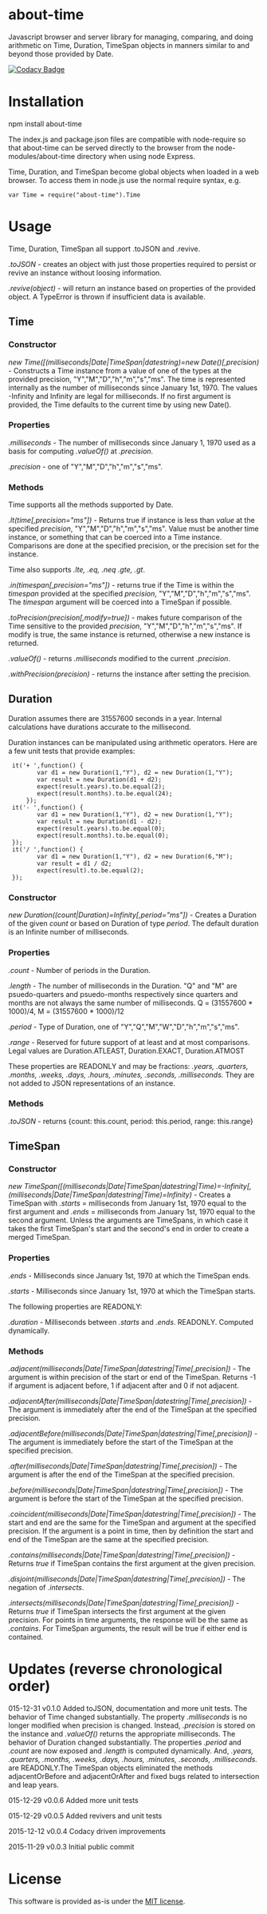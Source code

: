 # about-time
Javascript browser and server library for managing, comparing, and doing arithmetic on Time, Duration, TimeSpan objects in manners similar to and beyond those provided by Date.

[![Codacy Badge](https://api.codacy.com/project/badge/grade/44679d69e6a749d29cb67c75b2212951)](https://www.codacy.com/app/syblackwell/about-time)

# Installation

npm install about-time

The index.js and package.json files are compatible with node-require so that about-time can be served directly to the browser from the node-modules/about-time directory when using node Express.

Time, Duration, and TimeSpan become global objects when loaded in a web browser. To access them in node.js use the normal require syntax, e.g.

```
var Time = require("about-time").Time
```

# Usage

Time, Duration, TimeSpan all support .toJSON and .revive.

*.toJSON* - creates an object with just those properties required to persist or revive an instance without loosing information.

*.revive(object)* - will return an instance based on properties of the provided object. A TypeError is thrown if insufficient data is available.


## Time

### Constructor

*new Time([(milliseconds|Date|TimeSpan|datestring)=new Date()[,precision)* - Constructs a Time instance from a value of one of the types at the provided precision, "Y","M","D","h","m","s","ms". The time is represented internally as the number of milliseconds since January 1st, 1970. The values -Infinity and Infinity are legal for milliseconds. If no first argument is provided, the Time defaults to the current time by using new Date().

### Properties

*.milliseconds* - The number of milliseconds since January 1, 1970 used as a basis for computing *.valueOf()* at *.precision*.

*.precision* - one of "Y","M","D","h","m","s","ms".

### Methods

Time supports all the methods supported by Date.

*.lt(time[,precision="ms"])* - Returns true if instance is less than *value* at the specified *precision*, "Y","M","D","h","m","s","ms". Value must be another time instance, or something that can be coerced into a Time instance. Comparisons are done at the specified precision, or the precision set for the instance.

Time also supports *.lte, .eq, .neq .gte, .gt*.

*.in(timespan[,precision="ms"])* - returns true if the Time is within the  *timespan* provided at the specified *precision*, "Y","M","D","h","m","s","ms". The *timespan* argument will be coerced into a TimeSpan if possible.

*.toPrecision(precision[,modify=true])* - makes future comparison of the Time sensitive to the provided *precision*, "Y","M","D","h","m","s","ms". If modify is true, the same instance is returned, otherwise a new instance is returned.

*.valueOf()* - returns *.milliseconds* modified to the current *.precision*.

*.withPrecision(precision)* - returns the instance after setting the precision.


## Duration

Duration assumes there are 31557600 seconds in a year. Internal calculations have durations accurate to the millisecond.

Duration instances can be manipulated using arithmetic operators. Here are a few unit tests that provide examples:

```
 it('+ ',function() {
		var d1 = new Duration(1,"Y"), d2 = new Duration(1,"Y");
		var result = new Duration(d1 + d2);
		expect(result.years).to.be.equal(2);
		expect(result.months).to.be.equal(24);
	 });
 it('- ',function() {
		var d1 = new Duration(1,"Y"), d2 = new Duration(1,"Y");
		var result = new Duration(d1 - d2);
		expect(result.years).to.be.equal(0);
		expect(result.months).to.be.equal(0);
 });
 it('/ ',function() {
		var d1 = new Duration(1,"Y"), d2 = new Duration(6,"M");
		var result = d1 / d2;
		expect(result).to.be.equal(2);
 });
```

### Constructor

*new Duration((count|Duration)=Infinity[,period="ms"])* - Creates a Duration of the given *count* or based on Duration of type *period*. The default duration is an Infinite number of milliseconds.

### Properties

*.count* - Number of periods in the Duration.

*.length* - The number of milliseconds in the Duration. "Q" and "M" are psuedo-quarters and psuedo-months respectively since quarters and months are not always the same number of milliseconds. Q = (31557600 * 1000)/4, M = (31557600 * 1000)/12

*.period* - Type of Duration, one of "Y","Q","M","W","D","h","m","s","ms".

*.range* - Reserved for future support of at least and at most comparisons. Legal values are Duration.ATLEAST, Duration.EXACT, Duration.ATMOST

These properties are READONLY and may be fractions: *.years, .quarters, .months, .weeks, .days, .hours, .minutes, .seconds, .milliseconds.* They are not added to JSON representations of an instance.


### Methods

*.toJSON* - returns {count: this.count, period: this.period, range: this.range}

## TimeSpan


### Constructor

*new TimeSpan([(milliseconds|Date|TimeSpan|datestring|Time)=-Infinity[,(milliseconds|Date|TimeSpan|datestring|Time)=Infinity)* - Creates a TimeSpan with *.starts* = milliseconds from January 1st, 1970 equal to the first argument and *.ends* = milliseconds from January 1st, 1970 equal to the second argument. Unless the arguments are TimeSpans, in which case it takes the first TimeSpan's start and the second's end in order to create a merged TimeSpan.

### Properties

*.ends* - Milliseconds since January 1st, 1970 at which the TimeSpan ends.

*.starts* - Milliseconds since January 1st, 1970 at which the TimeSpan starts.

The following properties are READONLY:

*.duration* - Milliseconds between *.starts* and *.ends*. READONLY. Computed dynamically.

### Methods

*.adjacent(milliseconds|Date|TimeSpan|datestring|Time[,precision])* - The argument is within precision of the start or end of the TimeSpan. Returns -1 if argument is adjacent before, 1 if adjacent after and 0 if not adjacent.

*.adjacentAfter(milliseconds|Date|TimeSpan|datestring|Time[,precision])* - The argument is immediately after the end of the TimeSpan at the specified precision.

*.adjacentBefore(milliseconds|Date|TimeSpan|datestring|Time[,precision])* - The argument is immediately before the start of the TimeSpan at the specified precision.

*.after(milliseconds|Date|TimeSpan|datestring|Time[,precision])*  - The argument is after the end of the TimeSpan at the specified precision.

*.before(milliseconds|Date|TimeSpan|datestring|Time[,precision])*  - The argument is before the start of the TimeSpan at the specified precision.

*.coincident(milliseconds|Date|TimeSpan|datestring|Time[,precision])* - The start and end are the same for the TimeSpan and argument at the specified precision. If the argument is a point in time, then by definition the start and end of the TimeSpan are the same at the specified precision.

*.contains(milliseconds|Date|TimeSpan|datestring|Time[,precision])* - Returns *true* if TimeSpan contains the first argument at the given precision.

*.disjoint(milliseconds|Date|TimeSpan|datestring|Time[,precision])* - The negation of *.intersects*.

*.intersects(milliseconds|Date|TimeSpan|datestring|Time[,precision])* - Returns *true* if TimeSpan intersects the first argument at the given precision. For points in time arguments, the response will be the same as *.contains*. For TimeSpan arguments, the result will be true if either end is contained.


# Updates (reverse chronological order)

015-12-31 v0.1.0 Added toJSON, documentation and more unit tests. The behavior of Time changed substantially. The property *.milliseconds* is no longer modified when precision is changed. Instead, *.precision* is stored on the instance and *.valueOf()* returns the appropriate milliseconds. The behavior of Duration changed substantially. The properties *.period* and .*count* are now exposed and *.length* is computed dynamically. And, *.years, .quarters, .months, .weeks, .days, .hours, .minutes, .seconds, .milliseconds.* are READONLY.The TimeSpan objects eliminated the methods adjacentOrBefore and adjacentOrAfter and fixed bugs related to intersection and leap years.

015-12-29 v0.0.6 Added more unit tests

015-12-29 v0.0.5 Added revivers and unit tests

2015-12-12 v0.0.4 Codacy driven improvements

2015-11-29 v0.0.3 Initial public commit

# License

This software is provided as-is under the [MIT license](http://opensource.org/licenses/MIT).
